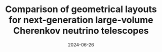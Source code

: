 ---
title: "Comparison of geometrical layouts for next-generation large-volume Cherenkov neutrino telescopes"
collection: publications
category: manuscripts
permalink: /publication/gnn-geo
authors:
    - T. Zhu
    - M. Jin
    - C.A. Argüelles
date: 2024-06-26
venue: 'J. Instrumentation'
# slidesurl: 'http://academicpages.github.io/files/slides2.pdf'
paperurl: 'http://miaochenjin.github.io/files/gnn-geo.pdf'
bibtexurl: 'http://miaochenjin.github.io/files/gnn-geo.bib'
---